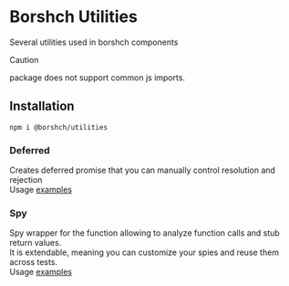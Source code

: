 # Borshch Utilities
Several utilities used in borshch components

>[!CAUTION]
>package does not support common js imports.

## Installation
```
npm i @borshch/utilities
```

### Deferred
Creates deferred promise that you can manually control resolution and rejection<br>
Usage [examples](https://github.com/trofima/borshch/blob/e2810d29b010b822a8e7dea01bf59890272c8c6e/packages/utilities/deferred.test.js) 

### Spy
Spy wrapper for the function allowing to analyze function calls and stub return values.<br>
It is extendable, meaning you can customize your spies and reuse them across tests.<br>
Usage [examples](https://github.com/trofima/borshch/blob/main/packages/utilities/spy.js)
